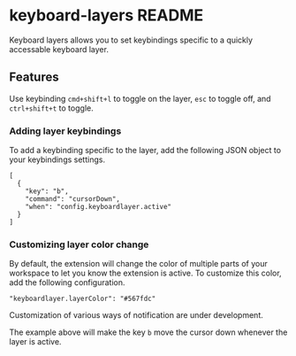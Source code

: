 # keyboard-layers README

Keyboard layers allows you to set keybindings specific to a quickly accessable keyboard layer.

## Features

Use keybinding `cmd+shift+l` to toggle on the layer, `esc` to toggle off, and `ctrl+shift+t` to toggle.

### Adding layer keybindings
To add a keybinding specific to the layer, add the following JSON object to your keybindings settings.

```
[
  {
    "key": "b",
    "command": "cursorDown",
    "when": "config.keyboardlayer.active"
  }
]
```

### Customizing layer color change
By default, the extension will change the color of multiple parts of your workspace to let you know the extension is active. To customize this color, add the following configuration.
```
"keyboardlayer.layerColor": "#567fdc"
```
Customization of various ways of notification are under development.

The example above will make the key `b` move the cursor down whenever the layer is active.
